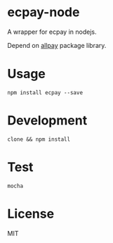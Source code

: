 # ecpay-node

A wrapper for ecpay in nodejs.

Depend on [allpay](https://www.npmjs.com/package/allpay) package library.

# Usage

    npm install ecpay --save

# Development

    clone && npm install

# Test

    mocha

# License

MIT
